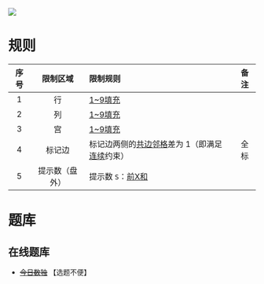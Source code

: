 ![](https://cn.sudoku.today/pic/02/xsumallconsecutive/25497_72687.png)

# 规则

| 序号  |  限制区域   | 限制规则                        | 备注  |
|:---:|:-------:|:----------------------------|:---:|
|  1  |    行    | [1~9填充]                     |     |
|  2  |    列    | [1~9填充]                     |     |
|  3  |    宫    | [1~9填充]                     |     |
|  4  |   标记边   | 标记边两侧的[共边邻格]差为 1（即满足[连续]约束） | 全标  |
|  5  | 提示数（盘外） | 提示数 `S`：[前X和]               |     |

# 题库

## 在线题库

- ~~[今日数独]~~ 【选题不便】

[1~9填充]: ../../../rules.md#1~9填充

[共边邻格]: ../../../rules.md#共边邻格

[连续]: ../../../rules.md#连续

[前X和]: ../../../rules.md#前X和

[今日数独]: https://cn.sudoku.today/g-hybrid-sudoku-x-sums-consecutive-2/
